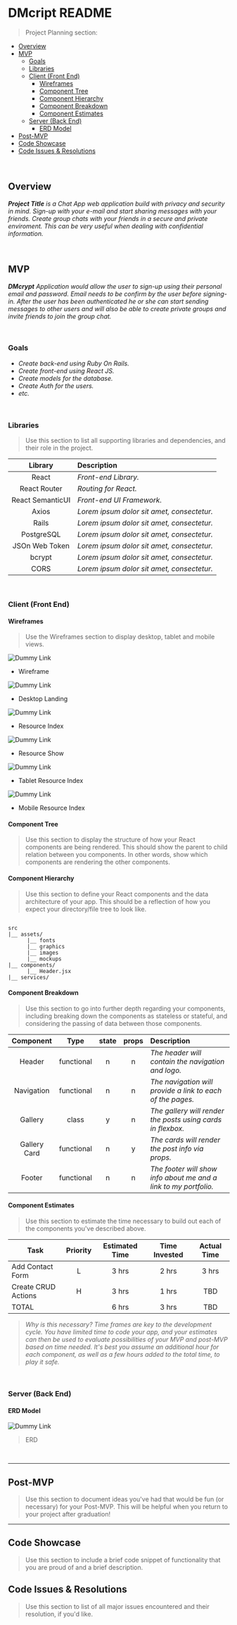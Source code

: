 # DMcript README <!-- omit in toc -->

> Project Planning section:
>
>

- [Overview](#overview)
- [MVP](#mvp)
  - [Goals](#goals)
  - [Libraries](#libraries)
  - [Client (Front End)](#client-front-end)
    - [Wireframes](#wireframes)
    - [Component Tree](#component-tree)
    - [Component Hierarchy](#component-hierarchy)
    - [Component Breakdown](#component-breakdown)
    - [Component Estimates](#component-estimates)
  - [Server (Back End)](#server-back-end)
    - [ERD Model](#erd-model)
- [Post-MVP](#post-mvp)
- [Code Showcase](#code-showcase)
- [Code Issues & Resolutions](#code-issues--resolutions)

<br>

## Overview

_**Project Title** is a Chat App web application build with privacy and security in mind. Sign-up with your e-mail and start sharing messages with your friends. Create group chats with your friends in a secure and private enviroment. This can be very useful when dealing with confidential information._
  

<br>

## MVP

_**DMcrypt** Application would allow the user to sign-up using their personal email and password.
Email needs to be confirm by the user before signing-in. After the user has been authenticated he or she can start sending messages to other users and will also be able to create private groups and invite friends to join the group chat._

<br>

### Goals

- _Create back-end using Ruby On Rails._
- _Create front-end using React JS._
- _Create models for the database._
- _Create Auth for the users._
- _etc._

<br>

### Libraries

> Use this section to list all supporting libraries and dependencies, and their role in the project.

|     Library      | Description                                |
| :--------------: | :----------------------------------------- |
|      React       | _Front-end Library._ |
|   React Router   | _Routing for React._ |
| React SemanticUI | _Front-end UI Framework._ |
|      Axios       | _Lorem ipsum dolor sit amet, consectetur._ |
|      Rails       | _Lorem ipsum dolor sit amet, consectetur._ |
|    PostgreSQL    | _Lorem ipsum dolor sit amet, consectetur._ |
|  JSOn Web Token  | _Lorem ipsum dolor sit amet, consectetur._ |
|     bcrypt       | _Lorem ipsum dolor sit amet, consectetur._ |
|      CORS        | _Lorem ipsum dolor sit amet, consectetur._ |

<br>

### Client (Front End)

#### Wireframes

> Use the Wireframes section to display desktop, tablet and mobile views.

![Dummy Link](https://res.cloudinary.com/abetavarez/image/upload/v1591708968/Screen_Shot_2020-06-09_at_9.20.35_AM_cwfsgv.png)

- Wireframe

![Dummy Link](https://res.cloudinary.com/abetavarez/image/upload/v1591709619/Screen_Shot_2020-06-09_at_9.33.19_AM_odi00j.png)

- Desktop Landing

![Dummy Link](https://res.cloudinary.com/abetavarez/image/upload/v1591709132/Screen_Shot_2020-06-07_at_10.43.20_PM_wqisxj.png)

- Resource Index

![Dummy Link](url)

- Resource Show

![Dummy Link](url)

- Tablet Resource Index

![Dummy Link](url)

- Mobile Resource Index

#### Component Tree

> Use this section to display the structure of how your React components are being rendered. This should show the parent to child relation between you components. In other words, show which components are rendering the other components. 

#### Component Hierarchy

> Use this section to define your React components and the data architecture of your app. This should be a reflection of how you expect your directory/file tree to look like. 

``` structure

src
|__ assets/
      |__ fonts
      |__ graphics
      |__ images
      |__ mockups
|__ components/
      |__ Header.jsx
|__ services/

```

#### Component Breakdown

> Use this section to go into further depth regarding your components, including breaking down the components as stateless or stateful, and considering the passing of data between those components.

|  Component   |    Type    | state | props | Description                                                      |
| :----------: | :--------: | :---: | :---: | :--------------------------------------------------------------- |
|    Header    | functional |   n   |   n   | _The header will contain the navigation and logo._               |
|  Navigation  | functional |   n   |   n   | _The navigation will provide a link to each of the pages._       |
|   Gallery    |   class    |   y   |   n   | _The gallery will render the posts using cards in flexbox._      |
| Gallery Card | functional |   n   |   y   | _The cards will render the post info via props._                 |
|    Footer    | functional |   n   |   n   | _The footer will show info about me and a link to my portfolio._ |

#### Component Estimates

> Use this section to estimate the time necessary to build out each of the components you've described above.

| Task                | Priority | Estimated Time | Time Invested | Actual Time |
| ------------------- | :------: | :------------: | :-----------: | :---------: |
| Add Contact Form    |    L     |     3 hrs      |     2 hrs     |    3 hrs    |
| Create CRUD Actions |    H     |     3 hrs      |     1 hrs     |     TBD     |
| TOTAL               |          |     6 hrs      |     3 hrs     |     TBD     |

> _Why is this necessary? Time frames are key to the development cycle. You have limited time to code your app, and your estimates can then be used to evaluate possibilities of your MVP and post-MVP based on time needed. It's best you assume an additional hour for each component, as well as a few hours added to the total time, to play it safe._

<br>

### Server (Back End)

#### ERD Model
![Dummy Link](https://res.cloudinary.com/abetavarez/image/upload/v1591709353/Screen_Shot_2020-06-09_at_9.29.04_AM_seq46h.png)

> ERD

<br>

***

## Post-MVP

> Use this section to document ideas you've had that would be fun (or necessary) for your Post-MVP. This will be helpful when you return to your project after graduation!

***

## Code Showcase

> Use this section to include a brief code snippet of functionality that you are proud of and a brief description.

## Code Issues & Resolutions

> Use this section to list of all major issues encountered and their resolution, if you'd like.

